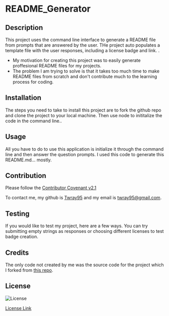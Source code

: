 # README_Generator

## Description

This project uses the command line interface to generate a README file from prompts that are answered by the user. THe project auto populates a template file with the user responses, including a license badge and link. .

- My motivation for creating this project was to easily generate proffesional README files for my projects.
- The problem I am trying to solve is that it takes too much time to make README files from scratch and don't contribute much to the learning process for coding.

## Installation

The steps you need to take to install this project are to fork the github repo and clone the project to your local machine. Then use node to inititalize the code in the command line..

## Usage

All you have to do to use this application is initialize it through the command line and then answer the question prompts. I used this code to generate this README.md... mostly.

## Contribution

Please follow the [Contributor Covenant v2.1](https://www.contributor-covenant.org/version/2/1/code_of_conduct/code_of_conduct.md)

To contact me, my github is [Twray95](https://github.com/Twray95) and my email is twray95@gmail.com.

## Testing

If you would like to test my project, here are a few ways. You can try submitting empty strings as responses or choosing different licenses to test badge creation.

## Credits

The only code not created by me was the source code for the project which I forked from [this repo](https://github.com/coding-boot-camp/potential-enigma).

## License

![License](https://img.shields.io/badge/license-mit-lightgrey)

[License Link](https://choosealicense.com/licenses/mit/)

